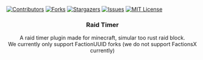 
<!-- PROJECT SHIELDS -->
<!--
*** I'm using markdown "reference style" links for readability.
*** Reference links are enclosed in brackets [ ] instead of parentheses ( ).
*** See the bottom of this document for the declaration of the reference variables
*** for contributors-url, forks-url, etc. This is an optional, concise syntax you may use.
*** https://www.markdownguide.org/basic-syntax/#reference-style-links
-->
[![Contributors][contributors-shield]][contributors-url]
[![Forks][forks-shield]][forks-url]
[![Stargazers][stars-shield]][stars-url]
[![Issues][issues-shield]][issues-url]
[![MIT License][license-shield]][license-url]

<p align="center">

  <h3 align="center">Raid Timer</h3>

  <p align="center">
    A raid timer plugin made for minecraft, simular too rust raid block.
    <br />
    We currently only support FactionUUID forks (we do not support FactionsX currently)
</p>



[contributors-shield]: https://img.shields.io/github/contributors/Decemberrrr/RaidTimer?style=for-the-badge&logo=appveyor
[contributors-url]: https://github.com/Decemberrrr/RaidTimer/graphs/contributors
[forks-shield]: https://img.shields.io/github/forks/Decemberrrr/RaidTimer?style=for-the-badge&logo=appveyor
[forks-url]: https://github.com/Decemberrrr/RaidTimer/network/members
[stars-shield]: https://img.shields.io/github/stars/Decemberrrr/RaidTimer?style=for-the-badge&logo=appveyor
[stars-url]: https://github.com/Decemberrrr/RaidTimer/stargazers
[issues-shield]: https://img.shields.io/github/issues/Decemberrrr/RaidTimer?style=for-the-badge&logo=appveyor
[issues-url]: https://github.com/Decemberrrr/RaidTimer/issues
[license-shield]: https://img.shields.io/github/license/Decemberrrr/RaidTimer?style=for-the-badge&logo=appveyor
[license-url]: https://github.com/Decemberrrr/RaidTimer/blob/master/LICENSE.txt
